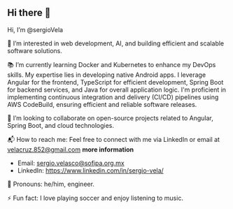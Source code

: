 ## Hi there 👋

<!--
**SergioVela/SergioVela** is a ✨ _special_ ✨ repository because its `README.md` (this file) appears on your GitHub profile.

Here are some ideas to get you started:

- 🔭 I’m currently working on ...
- 🌱 I’m currently learning ...
- 👯 I’m looking to collaborate on ...
- 🤔 I’m looking for help with ...
- 💬 Ask me about ...
- 📫 How to reach me: ...
- 😄 Pronouns: ...
- ⚡ Fun fact: ...
-->
Hi, I’m @sergioVela

🌱 I’m interested in web development, AI, and building efficient and scalable software solutions.
    
📚 I’m currently learning Docker and Kubernetes to enhance my DevOps skills.
   My expertise lies in developing native Android apps. I leverage Angular for the frontend, TypeScript for efficient development, Spring Boot for backend services, and Java for overall application logic. I'm proficient in implementing continuous integration and delivery (CI/CD) pipelines using AWS CodeBuild, ensuring efficient and reliable software releases.

🤝 I’m looking to collaborate on open-source projects related to Angular, Spring Boot, and cloud technologies.

📬 How to reach me: Feel free to connect with me via LinkedIn or email at velacruz.852@gmail.com
    **more information**
* Email: sergio.velasco@sofipa.org.mx
* LinkedIn: https://www.linkedin.com/in/sergio-vela/

👤 Pronouns: he/him, engineer.

⚡ Fun fact: I love playing soccer and enjoy listening to music.


